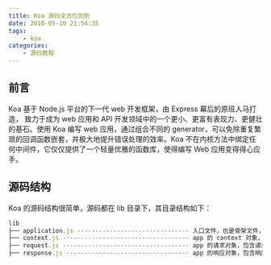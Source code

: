 ```yaml
---
title: Koa 源码全方位剖析
date: 2018-05-10 21:54:35
tags:
    - koa
categories:
    - 源码教程
---
```


## 前言
Koa 基于 Node.js 平台的下一代 web 开发框架，由 Express 幕后的原班人马打造， 致力于成为 web 应用和 API 开发领域中的一个更小、更富有表现力、更健壮的基石。使用 Koa 编写 web 应用，通过组合不同的 generator，可以免除重复繁琐的回调函数嵌套，并极大地提升错误处理的效率。Koa 不在内核方法中绑定任何中间件，它仅仅提供了一个轻量优雅的函数库，使得编写 Web 应用变得得心应手。

## 源码结构
Koa 的源码结构很简单，源码都在 lib 目录下，其目录结构如下：
``` js
lib
├── application.js ------------------------------- 入口文件，也是骨架文件，创建一个服务
├── context.js ----------------------------------- app 的 context 对象，传入中间件的上下文对象
├── request.js ----------------------------------- app 的请求对象，包含请求相关的一些属性
├── response.js ---------------------------------- app 的响应对象，包含响应相关的一些属性
```
